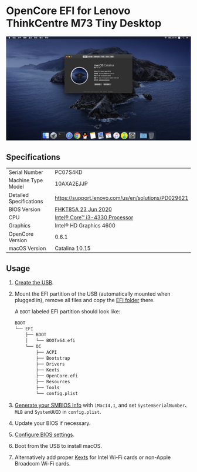 # OpenCore EFI for Lenovo ThinkCentre M73 Tiny Desktop

![](/images/screenshot-20201002-22.29.51.png)

## Specifications

| | |
|-|-|
| Serial Number | PC07S4KD |
| Machine Type Model | 10AXA2EJJP |
| Detailed Specifications | <https://support.lenovo.com/us/en/solutions/PD029621> |
| BIOS Version | [FHKT85A 23 Jun 2020](https://pcsupport.lenovo.com/us/en/products/desktops-and-all-in-ones/thinkcentre-m-series-desktops/thinkcentre-m73/10ax/10axa2ejjp/pc07s4kd/downloads/DS038325) |
| CPU | [Intel® Core™ i3-4330 Processor](https://ark.intel.com/content/www/us/en/ark/products/77769/intel-core-i3-4330-processor-4m-cache-3-50-ghz.html) |
| Graphics | Intel® HD Graphics 4600 |
| OpenCore Version | 0.6.1 |
| macOS Version | Catalina 10.15 |

## Usage

1. [Create the USB](https://dortania.github.io/OpenCore-Install-Guide/installer-guide/).

2. Mount the EFI partition of the USB (automatically mounted when plugged in), remove all files and copy the [EFI folder](https://github.com/qianbinbin/hackintosh-m73-tiny/tree/macOS-Catalina-10.15/BOOT/EFI) there.

   A `BOOT` labeled EFI partition should look like:

   ```
   BOOT
   └── EFI
       ├── BOOT
       │   └── BOOTx64.efi
       └── OC
           ├── ACPI
           ├── Bootstrap
           ├── Drivers
           ├── Kexts
           ├── OpenCore.efi
           ├── Resources
           ├── Tools
           └── config.plist
   ```

3. [Generate your SMBIOS Info](https://dortania.github.io/OpenCore-Install-Guide/config-laptop.plist/haswell.html#platforminfo) with `iMac14,1`, and set `SystemSerialNumber`、`MLB` and `SystemUUID` in `config.plist`.

4. Update your BIOS if necessary.

5. [Configure BIOS settings](https://dortania.github.io/OpenCore-Install-Guide/config-laptop.plist/haswell.html#intel-bios-settings).

6. Boot from the USB to install macOS.

7. Alternatively add proper [Kexts](https://dortania.github.io/OpenCore-Install-Guide/ktext.html#wifi-and-bluetooth) for Intel Wi-Fi cards or non-Apple Broadcom Wi-Fi cards.
